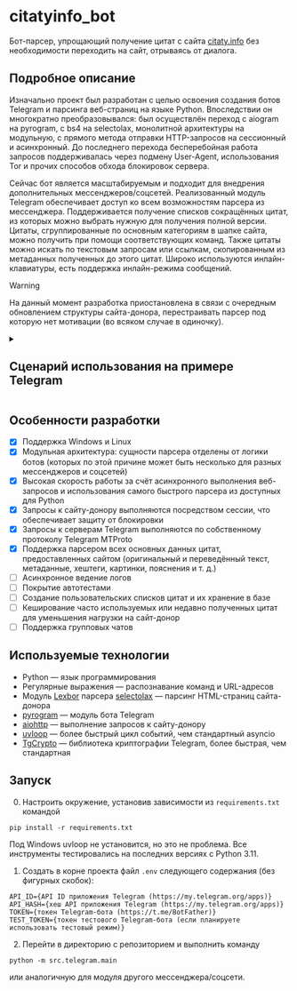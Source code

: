 # citatyinfo_bot
Бот-парсер, упрощающий получение цитат с сайта [citaty.info](citaty.info) без необходимости переходить на сайт, отрываясь от диалога.

## Подробное описание
Изначально проект был разработан с целью освоения создания ботов Telegram и парсинга веб-страниц на языке Python. Впоследствии он многократно преобразовывался: был осуществлён переход с aiogram на pyrogram, с bs4 на selectolax, монолитной архитектуры на модульную, с прямого метода отправки HTTP-запросов на сессионный и асинхронный. До последнего перехода бесперебойная работа запросов поддерживалась через подмену User-Agent, использования Tor и прочих способов обхода блокировок сервера.

Сейчас бот является масштабируемым и подходит для внедрения дополнительных мессенджеров/соцсетей. Реализованный модуль Telegram обеспечивает доступ ко всем возможностям парсера из мессенджера. Поддерживается получение списков сокращённых цитат, из которых можно выбрать нужную для получения полной версии. Цитаты, сгруппированные по основным категориям в шапке сайта, можно получить при помощи соответствующих команд. Также цитаты можно искать по текстовым запросам или ссылкам, скопированным из метаданных полученных до этого цитат. Широко используются инлайн-клавиатуры, есть поддержка инлайн-режима сообщений.

> [!WARNING]
> На данный момент разработка приостановлена в связи с очередным обновлением структуры сайта-донора, перестраивать парсер под которую нет мотивации (во всяком случае в одиночку).

<details><summary><h2>Сценарий использования на примере Telegram</h2></summary>
  Получение списка цитат известных авторов по команде /author. Список содержит порядковый номер цитат, их основные метаданные (в данном случае автора) и сокращённый текст.<br><br>
  <img width=30% src="https://github.com/user-attachments/assets/ebefec5c-c72f-4edc-b8ff-1933b0379c79">
  <br><br>
  Получение первой цитаты из списка при помощи инлайн-клавиатуры. После нажатия соответствующей кнопки возвращается уже полная версия цитаты, включающая хештеги, оригинал цитаты, и ссылки на эту и другие цитаты данного автора на сайте.<br><br>
  <img width=30% src="https://github.com/user-attachments/assets/2898bf17-5211-4bb7-9247-6b172fe08ca4">
  <img width=30% src="https://github.com/user-attachments/assets/3f763cf0-f4d9-4275-b6c4-21444c6a4d30">
  <br><br>
  Получение оригинала цитаты нажатием на инлайн-кнопку.<br><br>
  <img width=30% src="https://github.com/user-attachments/assets/a39fd1f8-bc9a-4a98-bae2-a348390b6b99">
  <br><br>
  Переключение страницы списка цитат на третью. Список цитат в сообщении обновляется, как и кнопки пагинации.<br><br>
  <img width=30% src="https://github.com/user-attachments/assets/8f1d51fa-222d-429f-8544-953561a8a336">
  <br><br>
  Получение случайной цитаты командой /random. Помимо автора цитаты, появляются такие метаданные как произведение и цитируемые персонажи. Ссылки на них также присутствуют.<br><br>
  <img width=30% src="https://github.com/user-attachments/assets/e1b74176-9804-4510-9cb4-0e41ce5ed96a">
  <br><br>
  Гиперссылки на метаданные предоставляются для того, чтобы их можно было использовать для «цепного» поиска цитат. На скриншоте изображено получение цитат Агаты Кристи, ссылка на которую была получена сообщением ранее.<br><br>
  <img width=30% src="https://github.com/user-attachments/assets/2fea2653-2530-43d4-9f32-cdc451dbe122">
  <br><br>
  Помимо обычных сообщений, бот поддерживает инлайн-режим, который позволяет использовать его в любом диалоге. Для этого нужно ввести никнейм бота через @, после чего указать запрос. Так же, как и в обычном режиме, поддерживаются текстовые запросы, команды и ссылки. На скриншотах изображён пример поиска цитат из фильмов по команде /movie и получение одной из них.<br><br>
  <img width=30% src="https://github.com/user-attachments/assets/96793f03-d272-4a7f-ac3c-048bd65dbad8">
  <img width=30% src="https://github.com/user-attachments/assets/a8051489-7513-408a-8588-d0f8c0cfa007">
  <br><br>
</details>

## Особенности разработки
- [x] Поддержка Windows и Linux
- [x] Модульная архитектура: сущности парсера отделены от логики ботов (которых по этой причине может быть несколько для разных мессенджеров и соцсетей)
- [x] Высокая скорость работы за счёт асинхронного выполнения веб-запросов и использования самого быстрого парсера из доступных для Python
- [x] Запросы к сайту-донору выполняются посредством сессии, что обеспечивает защиту от блокировки
- [x] Запросы к серверам Telegram выполняются по собственному протоколу Telegram MTProto
- [x] Поддержка парсером всех основных данных цитат, предоставленных сайтом (оригинальный и переведённый текст, метаданные, хештеги, картинки, пояснения и т. д.)
- [ ] Асинхронное ведение логов
- [ ] Покрытие автотестами
- [ ] Создание пользовательских списков цитат и их хранение в базе
- [ ] Кеширование часто используемых или недавно полученных цитат для уменьшения нагрузки на сайт-донор
- [ ] Поддержка групповых чатов

## Используемые технологии
- Python — язык программирования
- Регулярные выражения — распознавание команд и URL-адресов
- Модуль [Lexbor](https://github.com/lexbor/lexbor) парсера [selectolax](https://github.com/rushter/selectolax) — парсинг HTML-страниц сайта-донора
- [pyrogram](https://github.com/pyrogram/pyrogram) — модуль бота Telegram
- [aiohttp](https://github.com/aio-libs/aiohttp) — выполнение запросов к сайту-донору
- [uvloop](https://github.com/MagicStack/uvloop) — более быстрый цикл событий, чем стандартный asyncio
- [TgCrypto](https://github.com/pyrogram/tgcrypto) — библиотека криптографии Telegram, более быстрая, чем стандартная

## Запуск
0. Настроить окружение, установив зависимости из `requirements.txt` командой
```
pip install -r requirements.txt
```
Под Windows uvloop не установится, но это не проблема. Все инструменты тестировались на последних версиях с Python 3.11.
1. Создать в корне проекта файл `.env` следующего содержания (без фигурных скобок):
```
API_ID={API ID приложения Telegram (https://my.telegram.org/apps)}
API_HASH={хеш API приложения Telegram (https://my.telegram.org/apps)}
TOKEN={токен Telegram-бота (https://t.me/BotFather)}
TEST_TOKEN={токен тестового Telegram-бота (если планируете использовать тестовый режим)}
```
2. Перейти в директорию с репозиторием и выполнить команду
```
python -m src.telegram.main
```
или аналогичную для модуля другого мессенджера/соцсети.
